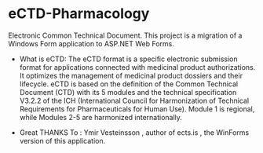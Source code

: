 # eCTD-Pharmacology
Electronic Common Technical Document.
This project is a migration of a Windows Form application to ASP.NET Web Forms.

* What is eCTD:
The eCTD format is a specific electronic submission format for applications connected with medicinal product authorizations. It optimizes the management of medicinal product dossiers and their lifecycle. eCTD is based on the definition of the Common Technical Document (CTD) with its 5 modules and the technical specification V3.2.2 of the ICH (International Council for Harmonization of Technical Requirements for Pharmaceuticals for Human Use). Module 1 is regional, while Modules 2-5 are harmonized internationally.

* Great THANKS To :
Ymir Vesteinsson , author of ects.is , the WinForms version of this application.

